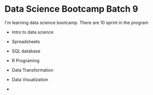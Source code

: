 # Data Science Bootcamp Batch 9

I'm learning data science bootcamp.  There are 10 sprint in the program

- Intro to data science
- Spreadsheets
- SQL database
- R Programing
- Data Transformation
- Data Visualization


-
